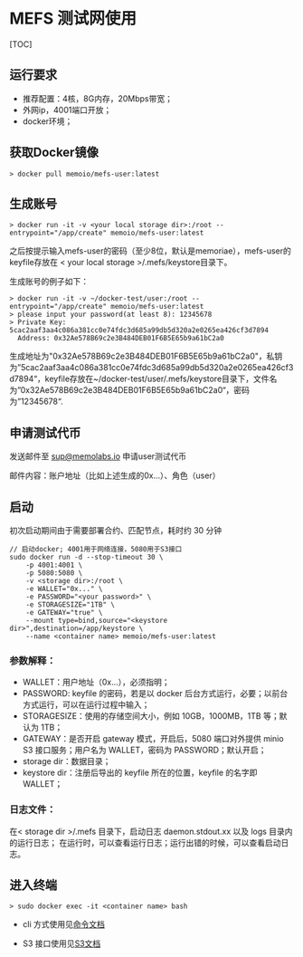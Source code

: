 # MEFS 测试网使用

[TOC]

## 运行要求

* 推荐配置：4核，8G内存，20Mbps带宽；
* 外网ip，4001端口开放；
* docker环境；

## 获取Docker镜像

```shell
> docker pull memoio/mefs-user:latest
```

## 生成账号

```shell
> docker run -it -v <your local storage dir>:/root --entrypoint="/app/create" memoio/mefs-user:latest
```

之后按提示输入mefs-user的密码（至少8位，默认是memoriae），mefs-user的keyfile存放在 < your local storage >/.mefs/keystore目录下。

生成账号的例子如下：

```shell
> docker run -it -v ~/docker-test/user:/root --entrypoint="/app/create" memoio/mefs-user:latest
> please input your password(at least 8): 12345678
> Private Key: 5cac2aaf3aa4c086a381cc0e74fdc3d685a99db5d320a2e0265ea426cf3d7894
  Address: 0x32Ae578B69c2e3B484DEB01F6B5E65b9a61bC2a0
```

生成地址为"0x32Ae578B69c2e3B484DEB01F6B5E65b9a61bC2a0"，私钥为”5cac2aaf3aa4c086a381cc0e74fdc3d685a99db5d320a2e0265ea426cf3d7894“，keyfile存放在~/docker-test/user/.mefs/keystore目录下，文件名为”0x32Ae578B69c2e3B484DEB01F6B5E65b9a61bC2a0“，密码为”12345678“.

## 申请测试代币

发送邮件至 sup@memolabs.io 申请user测试代币

邮件内容：账户地址（比如上述生成的0x...）、角色（user）

## 启动

初次启动期间由于需要部署合约、匹配节点，耗时约 30 分钟

```shell
// 启动docker; 4001用于网络连接，5080用于S3接口
sudo docker run -d --stop-timeout 30 \
    -p 4001:4001 \
    -p 5080:5080 \
    -v <storage dir>:/root \
    -e WALLET="0x..." \
    -e PASSWORD="<your password>" \
    -e STORAGESIZE="1TB" \
    -e GATEWAY="true" \
    --mount type=bind,source="<keystore dir>",destination=/app/keystore \
    --name <container name> memoio/mefs-user:latest
```

### 参数解释：

- WALLET：用户地址（0x...），必须指明；
- PASSWORD: keyfile 的密码，若是以 docker 后台方式运行，必要；以前台方式运行，可以在运行过程中输入；
- STORAGESIZE：使用的存储空间大小，例如 10GB，1000MB，1TB 等；默认为 1TB；
- GATEWAY：是否开启 gateway 模式，开启后，5080 端口对外提供 minio S3 接口服务；用户名为 WALLET，密码为 PASSWORD；默认开启；
- storage dir：数据目录；
- keystore dir：注册后导出的 keyfile 所在的位置，keyfile 的名字即 WALLET；

### 日志文件：
在< storage dir >/.mefs 目录下，启动日志 daemon.stdout.xx 以及 logs 目录内的运行日志；
在运行时，可以查看运行日志；运行出错的时候，可以查看启动日志。

## 进入终端

```shell
> sudo docker exec -it <container name> bash
```

- cli 方式使用见[命令文档](https://github.com/memoio/docs/cmd)

- S3 接口使用见[S3文档](https://github.com/memoio/docs/api)